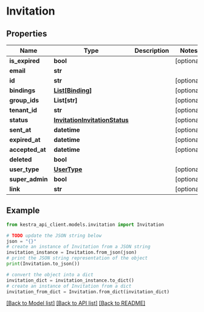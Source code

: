 # Invitation


## Properties

Name | Type | Description | Notes
------------ | ------------- | ------------- | -------------
**is_expired** | **bool** |  | [optional] 
**email** | **str** |  | 
**id** | **str** |  | [optional] 
**bindings** | [**List[Binding]**](Binding.md) |  | [optional] 
**group_ids** | **List[str]** |  | [optional] 
**tenant_id** | **str** |  | [optional] 
**status** | [**InvitationInvitationStatus**](InvitationInvitationStatus.md) |  | [optional] 
**sent_at** | **datetime** |  | [optional] 
**expired_at** | **datetime** |  | [optional] 
**accepted_at** | **datetime** |  | [optional] 
**deleted** | **bool** |  | 
**user_type** | [**UserType**](UserType.md) |  | [optional] 
**super_admin** | **bool** |  | [optional] 
**link** | **str** |  | [optional] 

## Example

```python
from kestra_api_client.models.invitation import Invitation

# TODO update the JSON string below
json = "{}"
# create an instance of Invitation from a JSON string
invitation_instance = Invitation.from_json(json)
# print the JSON string representation of the object
print(Invitation.to_json())

# convert the object into a dict
invitation_dict = invitation_instance.to_dict()
# create an instance of Invitation from a dict
invitation_from_dict = Invitation.from_dict(invitation_dict)
```
[[Back to Model list]](../README.md#documentation-for-models) [[Back to API list]](../README.md#documentation-for-api-endpoints) [[Back to README]](../README.md)



